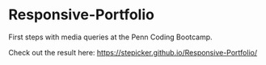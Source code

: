 # Responsive-Portfolio

First steps with media queries at the Penn Coding Bootcamp.

Check out the result here: https://stepicker.github.io/Responsive-Portfolio/
